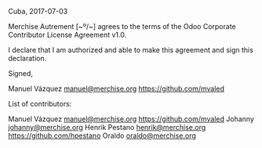 Cuba, 2017-07-03

Merchise Autrement [~º/~] agrees to the terms of the Odoo Corporate
Contributor License Agreement v1.0.

I declare that I am authorized and able to make this agreement and sign this
declaration.

Signed,

Manuel Vázquez manuel@merchise.org https://github.com/mvaled


List of contributors:

Manuel Vázquez manuel@merchise.org https://github.com/mvaled
Johanny johanny@merchise.org
Henrik Pestano henrik@merchise.org https://github.com/hpestano
Oraldo oraldo@merchise.org
